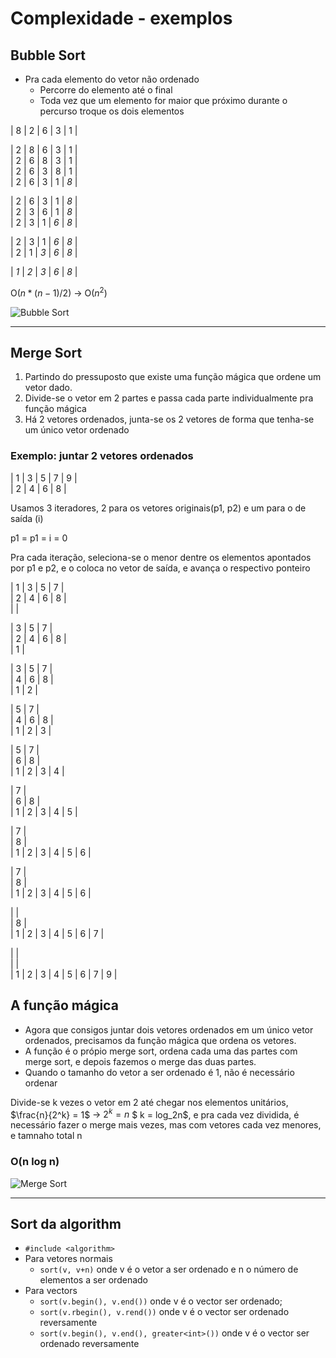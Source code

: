 # Complexidade - exemplos

## Bubble Sort

* Pra cada elemento do vetor não ordenado
    * Percorre do elemento até o final
    * Toda vez que um elemento for maior que próximo durante o percurso troque os dois elementos

| 8 | 2 | 6 | 3 | 1 |

| 2 | 8 | 6 | 3 | 1 |  
| 2 | 6 | 8 | 3 | 1 |  
| 2 | 6 | 3 | 8 | 1 |  
| 2 | 6 | 3 | 1 | *8* |

| 2 | 6 | 3 | 1 | *8* |  
| 2 | 3 | 6 | 1 | *8* |  
| 2 | 3 | 1 | *6* | *8* | 

| 2 | 3 | 1 | *6* | *8* |  
| 2 | 1 | *3* | *6* | *8* |

| *1* | *2* | *3* | *6* | *8* |  

O($n*(n-1)/2$) -> O($n^2$)

![Bubble Sort](https://upload.wikimedia.org/wikipedia/commons/c/c8/Bubble-sort-example-300px.gif)

---
## Merge Sort

1. Partindo do pressuposto que existe uma função mágica que ordene um vetor dado.  
2. Divide-se o vetor em 2 partes e passa cada parte individualmente pra função mágica
3. Há 2 vetores ordenados, junta-se os 2 vetores de forma que tenha-se um único vetor ordenado

### Exemplo: juntar 2 vetores ordenados

| 1 | 3 | 5 | 7 | 9 |  
| 2 | 4 | 6 | 8 |

Usamos 3 iteradores, 2 para os vetores originais(p1, p2) e um para o de saída (i)

p1 = p1 = i = 0

Pra cada iteração, seleciona-se o menor dentre os elementos apontados por p1 e p2, e o coloca no vetor de saída, e avança o respectivo ponteiro


| 1 | 3 | 5 | 7 |  
| 2 | 4 | 6 | 8 |  
| | 

| 3 | 5 | 7 |  
| 2 | 4 | 6 | 8 |  
| 1 |  

| 3 | 5 | 7 |  
| 4 | 6 | 8 |  
| 1 | 2 |  

| 5 | 7 |  
| 4 | 6 | 8 |   
| 1 | 2 | 3 |  

| 5 | 7 |  
| 6 | 8 |  
| 1 | 2 | 3 | 4 |  

| 7 |  
| 6 | 8 |  
| 1 | 2 | 3 | 4 | 5 |

| 7 |  
| 8 |  
| 1 | 2 | 3 | 4 | 5 | 6 |

| 7 |  
| 8 |  
| 1 | 2 | 3 | 4 | 5 | 6 |

| |  
| 8 |  
| 1 | 2 | 3 | 4 | 5 | 6 | 7 |

| |  
| |  
| 1 | 2 | 3 | 4 | 5 | 6 | 7 | 9 |  

## A função mágica
* Agora que consigos juntar dois vetores ordenados em um único vetor ordenados, precisamos da função mágica que ordena os vetores.
* A função é o própio merge sort, ordena cada uma das partes com merge sort, e depois fazemos o merge das duas partes. 
* Quando o tamanho do vetor a ser ordenado é 1, não é necessário ordenar

Divide-se k vezes o vetor em 2 até chegar nos elementos unitários, $\frac{n}{2^k} = 1$ -> $2^k = n$ $ k = log_2n$, e pra cada vez dividida, é necessário fazer o merge mais vezes, mas com vetores cada vez menores, e tamnaho total n


### O(n log n)


![Merge Sort](https://upload.wikimedia.org/wikipedia/commons/c/cc/Merge-sort-example-300px.gif)  

---

## Sort da algorithm

* `#include <algorithm>`
* Para vetores normais
    * `sort(v, v+n)` onde v é o vetor a ser ordenado e n o número de elementos a ser ordenado
* Para vectors
    * `sort(v.begin(), v.end())` onde v é o vector ser ordenado;
    * `sort(v.rbegin(), v.rend())` onde v é o vector ser ordenado reversamente
    * `sort(v.begin(), v.end(), greater<int>())` onde v é o vector ser ordenado reversamente
    
